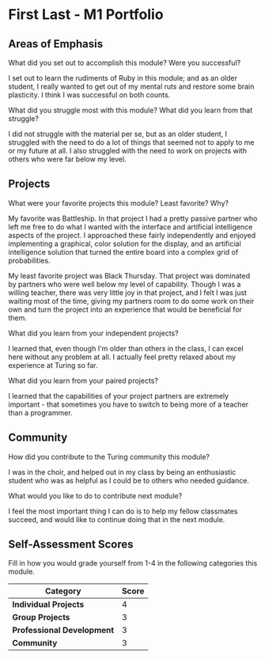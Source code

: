 # First Last - M1 Portfolio

## Areas of Emphasis

What did you set out to accomplish this module? Were you successful?

I set out to learn the rudiments of Ruby in this module; and as an older student, I really wanted to get out of my mental ruts and restore some brain plasticity. I think I was successful on both counts.

What did you struggle most with this module? What did you learn from that struggle?

I did not struggle with the material per se, but as an older student, I struggled with the need to do a lot of things that seemed not to apply to me or my future at all. I also struggled with the need to work on projects with others who were far below my level.

## Projects

What were your favorite projects this module? Least favorite? Why?

My favorite was Battleship. In that project I had a pretty passive partner who left me free to do what I wanted with the interface and artificial intelligence aspects of the project. I approached these fairly independently and enjoyed implementing a graphical, color solution for the display, and an artificial intelligence solution that turned the entire board into a complex grid of probabilities.

My least favorite project was Black Thursday. That project was dominated by partners who were well below my level of capability. Though I was a willing teacher, there was very little joy in that project, and I felt I was just waiting most of the time, giving my partners room to do some work on their own and turn the project into an experience that would be beneficial for them.

What did you learn from your independent projects?

I learned that, even though I'm older than others in the class, I can excel here without any problem at all. I actually feel pretty relaxed about my experience at Turing so far.

What did you learn from your paired projects?

I learned that the capabilities of your project partners are extremely important - that sometimes you have to switch to being more of a teacher than a programmer.

## Community

How did you contribute to the Turing community this module?

I was in the choir, and helped out in my class by being an enthusiastic student who was as helpful as I could be to others who needed guidance.

What would you like to do to contribute next module?

I feel the most important thing I can do is to help my fellow classmates succeed, and would like to continue doing that in the next module.

## Self-Assessment Scores

Fill in how you would grade yourself from 1-4 in the following categories this module.

| Category                     | Score |
| -----------------------------| ----- |
| **Individual Projects**      |   4   |
| **Group Projects**           |   3   |
| **Professional Development** |   3   |
| **Community**                |   3   |
